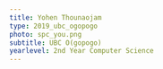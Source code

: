 ```yaml
---
title: Yohen Thounaojam
type: 2019_ubc_ogopogo
photo: spc_you.png
subtitle: UBC O(gopogo)
yearlevel: 2nd Year Computer Science
---
```

